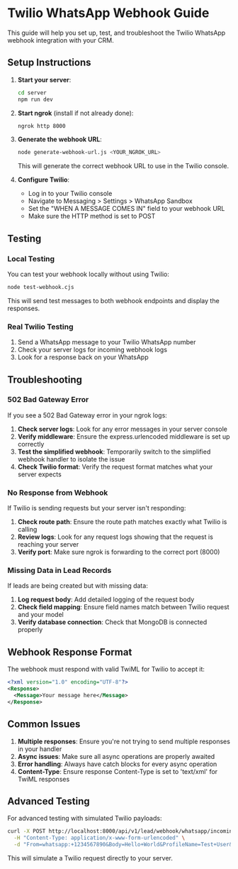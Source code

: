 # Twilio WhatsApp Webhook Guide

This guide will help you set up, test, and troubleshoot the Twilio WhatsApp webhook integration with your CRM.

## Setup Instructions

1. **Start your server**:
   ```bash
   cd server
   npm run dev
   ```

2. **Start ngrok** (install if not already done):
   ```bash
   ngrok http 8000
   ```

3. **Generate the webhook URL**:
   ```bash
   node generate-webhook-url.js <YOUR_NGROK_URL>
   ```
   This will generate the correct webhook URL to use in the Twilio console.

4. **Configure Twilio**:
   - Log in to your Twilio console
   - Navigate to Messaging > Settings > WhatsApp Sandbox
   - Set the "WHEN A MESSAGE COMES IN" field to your webhook URL
   - Make sure the HTTP method is set to POST

## Testing

### Local Testing

You can test your webhook locally without using Twilio:

```bash
node test-webhook.cjs
```

This will send test messages to both webhook endpoints and display the responses.

### Real Twilio Testing

1. Send a WhatsApp message to your Twilio WhatsApp number
2. Check your server logs for incoming webhook logs
3. Look for a response back on your WhatsApp

## Troubleshooting

### 502 Bad Gateway Error

If you see a 502 Bad Gateway error in your ngrok logs:

1. **Check server logs**: Look for any error messages in your server console
2. **Verify middleware**: Ensure the express.urlencoded middleware is set up correctly
3. **Test the simplified webhook**: Temporarily switch to the simplified webhook handler to isolate the issue
4. **Check Twilio format**: Verify the request format matches what your server expects

### No Response from Webhook

If Twilio is sending requests but your server isn't responding:

1. **Check route path**: Ensure the route path matches exactly what Twilio is calling
2. **Review logs**: Look for any request logs showing that the request is reaching your server
3. **Verify port**: Make sure ngrok is forwarding to the correct port (8000)

### Missing Data in Lead Records

If leads are being created but with missing data:

1. **Log request body**: Add detailed logging of the request body
2. **Check field mapping**: Ensure field names match between Twilio request and your model
3. **Verify database connection**: Check that MongoDB is connected properly

## Webhook Response Format

The webhook must respond with valid TwiML for Twilio to accept it:

```xml
<?xml version="1.0" encoding="UTF-8"?>
<Response>
  <Message>Your message here</Message>
</Response>
```

## Common Issues

1. **Multiple responses**: Ensure you're not trying to send multiple responses in your handler
2. **Async issues**: Make sure all async operations are properly awaited
3. **Error handling**: Always have catch blocks for every async operation
4. **Content-Type**: Ensure response Content-Type is set to 'text/xml' for TwiML responses

## Advanced Testing

For advanced testing with simulated Twilio payloads:

```bash
curl -X POST http://localhost:8000/api/v1/lead/webhook/whatsapp/incoming \
  -H "Content-Type: application/x-www-form-urlencoded" \
  -d "From=whatsapp:+1234567890&Body=Hello+World&ProfileName=Test+User&MessageSid=SM12345678"
```

This will simulate a Twilio request directly to your server.

